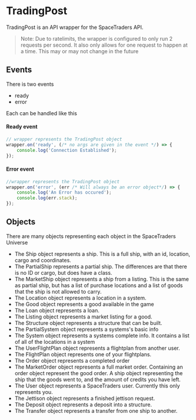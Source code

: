 # TradingPost
TradingPost is an API wrapper for the SpaceTraders API. 
> Note: Due to ratelimits, the wrapper is configured to only run 2 requests per second.
> It also only allows for one request to happen at a time.
> This may or may not change in the future
## Events
There is two events
- ready
- error

Each can be handled like this
#### Ready event
```js
// wrapper represents the TradingPost object
wrapper.on('ready', (/* no args are given in the event */) => {
    console.log('Connection Established');
});
```
#### Error event
```js
//wrapper represents the TradingPost object
wrapper.on('error', (err /* Will always be an error object*/) => {
    console.log('An Error has occured');
    console.log(err.stack);
});
```
## Objects
There are many objects representing each object in the SpaceTraders Universe
- The Ship object represents a ship. 
    This is a full ship, with an id, location, cargo and coordinates.
- The PartialShip represents a partial ship. 
    The differences are that there is no ID or cargo, but does have a class.
- The MarketShip object represents a ship from a listing. 
    This is the same as partial ship, but has a list of purchase locations and a list of goods that the ship is not allowed to carry.
- The Location object represents a location in a system.
- The Good object represents a good available in the game
- The Loan object represents a loan.
- The Listing object represents a market listing for a good.
- The Structure object represents a structure that can be built.
- The PartialSystem object represents a systems's basic info
- The System object represents a systems complete info. It contains a list of all of the locations in a system
- The UserFlightPlan object represents a flightplan from another user.
- The FlightPlan object represents one of your flightplans.
- The Order object represents a completed order
- The MarketOrder object represents a full market order. 
    Containing an order object represent the good order. A ship object representing the ship that the goods went to, and the amount of credits you have left.
- The User object represents a SpaceTraders user. Currently this only represents you.
- The Jettison object represents a finished jettison request.
- The Deposit object represents a deposit into a structure.
- The Transfer object represents a transfer from one ship to another.




